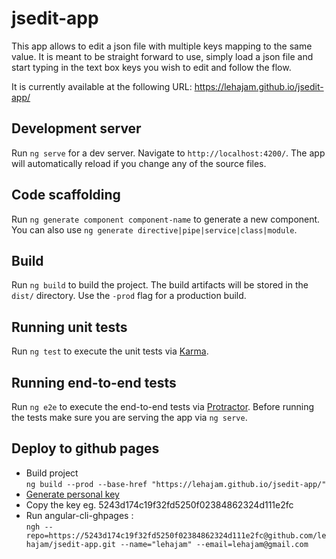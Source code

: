 # jsedit-app

This app allows to edit a json file with multiple keys mapping to the same value. It is meant to be straight forward to use, simply load a json file and start typing in the text box keys you wish to edit and follow the flow.  

It is currently available at the following URL: https://lehajam.github.io/jsedit-app/

## Development server

Run `ng serve` for a dev server. Navigate to `http://localhost:4200/`. The app will automatically reload if you change any of the source files.

## Code scaffolding

Run `ng generate component component-name` to generate a new component. You can also use `ng generate directive|pipe|service|class|module`.

## Build

Run `ng build` to build the project. The build artifacts will be stored in the `dist/` directory. Use the `-prod` flag for a production build.

## Running unit tests

Run `ng test` to execute the unit tests via [Karma](https://karma-runner.github.io).

## Running end-to-end tests

Run `ng e2e` to execute the end-to-end tests via [Protractor](http://www.protractortest.org/).
Before running the tests make sure you are serving the app via `ng serve`.

## Deploy to github pages

- Build project  
`ng build --prod --base-href "https://lehajam.github.io/jsedit-app/"`
- [Generate personal key](https://help.github.com/articles/creating-a-personal-access-token-for-the-command-line/)
- Copy the key eg. 5243d174c19f32fd5250f02384862324d111e2fc
- Run angular-cli-ghpages :  
`ngh --repo=https://5243d174c19f32fd5250f02384862324d111e2fc@github.com/lehajam/jsedit-app.git --name="lehajam" --email=lehajam@gmail.com`
